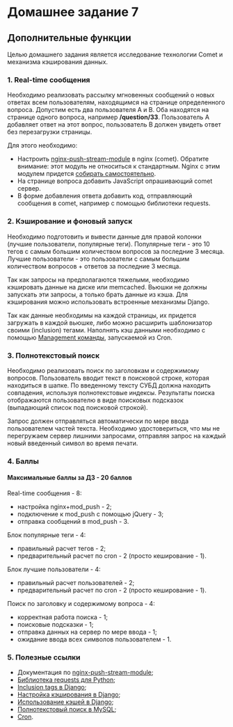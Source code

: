 # Домашнее задание 7

## Дополнительные функции
Целью домашнего задания является исследование технологии Comet и механизма кэширования данных.

### 1. Real-time сообщения
Необходимо реализовать рассылку мгновенных сообщений о новых ответах всем пользователям, находящимся на странице определенного вопроса. Допустим есть два
пользователя A и B. Оба находятся на странице одного вопроса, например **/question/33**. Пользователь A добавляет ответ на этот вопрос, пользователь B должен увидеть
ответ без перезагрузки страницы.

Для этого необходимо:

- Настроить [nginx-push-stream-module](https://www.nginx.com/resources/wiki/modules/push_stream/) в nginx (comet). Обратите внимание: этот модуль не относиться к стандартным. Nginx c этим модулем придется [собирать самостоятельно](https://www.nginx.com/resources/wiki/modules/push_stream/#installation).
- На странице вопроса добавить JavaScript опрашивающий comet сервер.
- В форме добавления ответа добавить код, отправляющий сообщения в comet, например с помощью библиотеки requests.

### 2. Кэширование и фоновый запуск
Необходимо подготовить и вывести данные для правой колонки (лучшие пользователи, популярные теги). Популярные теги - это 10 тегов с самым большим количеством вопросов за последние 3 месяца. Лучшие пользователи - это пользователи с самым большим количеством вопросов + ответов за последние 3 месяца.

Так как запросы на предполагаются тяжелыми, необходимо кэшировать данные на диске или memcached. Вьюшки не должны запускать эти запросы, а только брать данные из кэша. Для кэширования можно использовать встроенные механизмы Django.

Так как данные необходимы на каждой страницы, их придется загружать в каждой вьюшке, либо можно расширить шаблонизатор своими (inclusion) тегами. Наполнять кэш данными необходимо с помощью [Management команды](https://docs.djangoproject.com/en/4.1/howto/custom-management-commands/), запускаемой из Cron.

### 3. Полнотекстовый поиск
Необходимо реализовать поиск по заголовкам и содержимому вопросов. Пользователь вводит текст в поисковой строке, которая находиться в шапке. По введенному тексту СУБД должна находить совпадения, используя полнотекстовые индексы. Результаты поиска отображаются пользователю в виде поисковых подсказок (выпадающий список под поисковой строкой).

Запрос должен отправляться автоматически по мере ввода пользователем частей текста. Необходимо удостовериться, что мы не перегружаем сервер лишними запросами, отправляя запрос на каждый новый введенный символ во время печати.

### 4. Баллы

#### Максимальные баллы за ДЗ - 20 баллов

Real-time сообщения - 8:

- настройка nginx+mod_push - 2;
- подключение к mod_push c помощью jQuery - 3;
- отправка сообщений в mod_push - 3.

Блок популярные теги - 4:

- правильный расчет тегов - 2;
- предварительный расчет по cron - 2 (просто кеширование - 1).

Блок лучшие пользователи - 4:

- правильный расчет пользователей - 2;
- предварительный расчет по cron - 2 (просто кеширование - 1).

Поиск по заголовку и содержимому вопроса - 4:

- корректная работа поиска - 1;
- поисковые подсказки - 1;
- отправка данных на сервер по мере ввода - 1;
- ожидание ввода всех символов пользователем - 1.

### 5. Полезные ссылки
- Документация по [nginx-push-stream-module](https://www.nginx.com/resources/wiki/modules/push_stream/);
- [Библиотека requests для Python](http://docs.python-requests.org/en/latest/);
- [Inclusion tags в Django](https://docs.djangoproject.com/en/4.1/howto/custom-template-tags/#inclusion-tags);
- [Настройка кэширования в Django](https://docs.djangoproject.com/en/4.1/topics/cache/#filesystem-caching);
- [Использование кэшей в Django](https://docs.djangoproject.com/en/4.1/topics/cache/#the-low-level-cache-api);
- [Полнотекстовый поиск в MySQL](http://www.mysql.ru/docs/man/Fulltext_Search.html);
- [Cron](https://ru.wikipedia.org/wiki/Cron).
